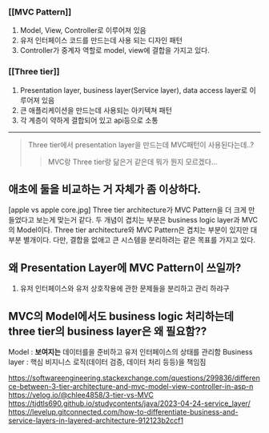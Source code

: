 ### [[MVC Pattern]] 
1. Model, View, Controller로 이루어져 있음
2. 유저 인터페이스 코드를 만드는데 사용 되는 디자인 패턴
3. Controller가 중계자 역할로 model, view에 결합을 가지고 있다.

### [[Three tier]]
1. Presentation layer, business layer(Service layer), data access layer로 이루어져 있음 
2. 큰 애플리케이션을 만드는데 사용되는 아키텍쳐 패턴
3. 각 계층이 약하게 결합되어 있고 api등으로 소통
---------
> Three tier에서 presentation layer을 만드는데 MVC패턴이 사용된다는데..?
>  > MVC랑 Three tier랑 닮은거 같은데 뭐가 뭔지 모르겠다...

애초에 둘을 비교하는 거 자체가 좀 이상하다.
-----
[apple vs apple core.jpg]
Three tier architecture가 MVC Pattern을 더 크게 만들었다고 보는게 맞는거 같다. 
두 개념이 겹치는 부분은 business logic layer과 MVC의 Model이다. 
Three tier architecture와 MVC Pattern은 겹치는 부분이 있지만 대부분 별개이다. 
다만, 결합을 없애고 큰 시스템을 분리하려는 같은 목표를 가지고 있다. 

왜 Presentation Layer에 MVC Pattern이 쓰일까?
---
1. 유저 인터페이스와 유저 상호작용에 관한 문제들을 분리하고 관리 하랴구

MVC의 Model에서도 business logic 처리하는데 three tier의 business layer은 왜 필요함??
---
Model : **보여지는** 데이터를을 준비하고 유저 인터페이스의 상태를 관리함
Business layer : 핵심 비지니스 로직(데이터 검증, 데이터 처리 등등)을 책임짐


https://softwareengineering.stackexchange.com/questions/299836/difference-between-3-tier-architecture-and-mvc-model-view-controller-in-asp-n
https://velog.io/@chlee4858/3-tier-vs-MVC
https://tjdtls690.github.io/studycontents/java/2023-04-24-service_layer/
https://levelup.gitconnected.com/how-to-differentiate-business-and-service-layers-in-layered-architecture-912123b2ccf1
